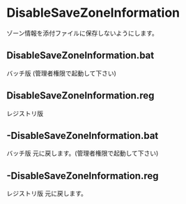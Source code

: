 # DisableSaveZoneInformation
ゾーン情報を添付ファイルに保存しないようにします。

## DisableSaveZoneInformation.bat
バッチ版 (管理者権限で起動して下さい)

## DisableSaveZoneInformation.reg
レジストリ版

## -DisableSaveZoneInformation.bat
バッチ版 元に戻します。(管理者権限で起動して下さい)

## -DisableSaveZoneInformation.reg
レジストリ版 元に戻します。
